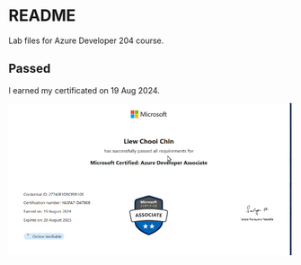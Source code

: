 # README

Lab files for Azure Developer 204 course.

## Passed

I earned my certificated on 19 Aug 2024.

![certificate](./cert.png)
